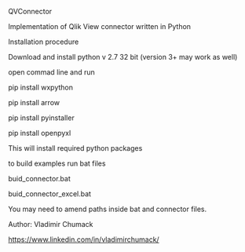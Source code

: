 QVConnector

Implementation of Qlik View connector written in Python

Installation procedure

Download and install python v 2.7 32 bit (version 3+ may work as well)

open commad line and run

pip install wxpython

pip install arrow

pip install pyinstaller

pip install openpyxl

This will install required python packages

to build examples run bat files

buid_connector.bat 

buid_connector_excel.bat

You may need to amend paths inside bat and connector files.

Author: Vladimir Chumack

https://www.linkedin.com/in/vladimirchumack/
